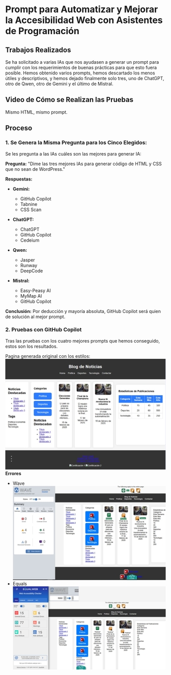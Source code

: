 # Prompt para Automatizar y Mejorar la Accesibilidad Web con Asistentes de Programación

## Trabajos Realizados

Se ha solicitado a varias IAs que nos ayudasen a generar un prompt para cumplir con los requerimientos de buenas prácticas para que esto fuera posible. Hemos obtenido varios prompts, hemos descartado los menos útiles y descriptivos, y hemos dejado finalmente solo tres, uno de ChatGPT, otro de Qwen, otro de Gemini y el último de Mistral.

## Video de Cómo se Realizan las Pruebas

Mismo HTML, mismo prompt.

## Proceso

### 1. Se Genera la Misma Pregunta para los Cinco Elegidos:

Se les pregunta a las IAs cuáles son las mejores para generar IA:

**Pregunta:** 
"Dime las tres mejores IAs para generar código de HTML y CSS que no sean de WordPress."

**Respuestas:**

- **Gemini:**
  - GitHub Copilot
  - Tabnine
  - CSS Scan

- **ChatGPT:**
  - ChatGPT
  - GitHub Copilot
  - Cedeium

- **Qwen:**
  - Jasper
  - Runway
  - DeepCode

- **Mistral:**
  - Easy-Peasy AI
  - MyMap AI
  - GitHub Copilot

**Conclusión:** 
Por deducción y mayoría absoluta, GitHub Copilot será quien de solución al mejor prompt.

### 2. Pruebas con GitHub Copilot

Tras las pruebas con los cuatro mejores prompts que hemos conseguido, estos son los resultados.

Pagina generada original con los estilos:
![Imagen foto original](/origen/webOrigenFront.jpg)
**Errores**
- Wave
![Errores de Wave](/origen/Errores%20en%20Wave%20sin%20samantica.jpg)
- Equals
![Errores de equals](/origen/errores%20sin%20semantica%20todo%20divs%20Equal.jpg)


